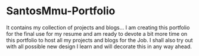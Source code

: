 # SantosMmu-Portfolio
It contains my collection of projects and blogs...
I am creating this portfolio for the final use for my resume and am ready to devote a bit more time on this portfolio to
host all my projects and blogs for the Job. I shall also try out with all possible new design I learn and will decorate this in any
way ahead.
